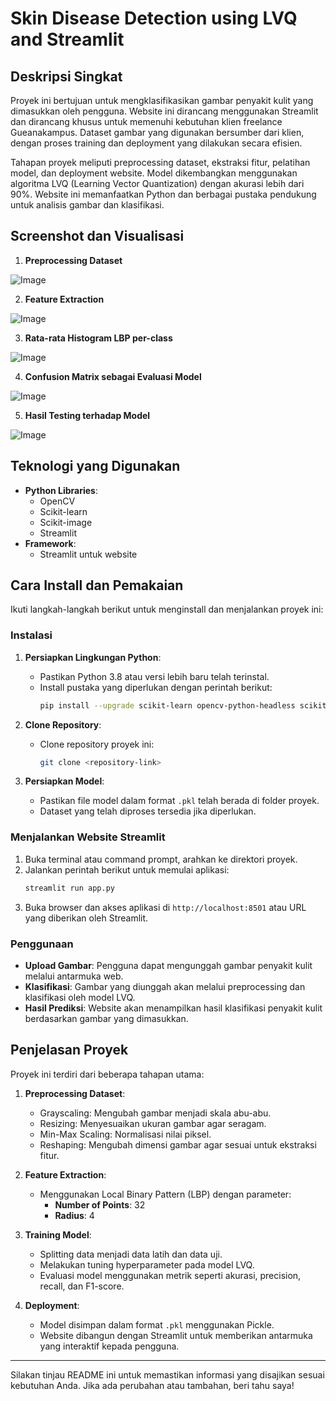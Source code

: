 # Skin Disease Detection using LVQ and Streamlit

## Deskripsi Singkat
Proyek ini bertujuan untuk mengklasifikasikan gambar penyakit kulit yang dimasukkan oleh pengguna. Website ini dirancang menggunakan Streamlit dan dirancang khusus untuk memenuhi kebutuhan klien freelance Gueanakampus. Dataset gambar yang digunakan bersumber dari klien, dengan proses training dan deployment yang dilakukan secara efisien.

Tahapan proyek meliputi preprocessing dataset, ekstraksi fitur, pelatihan model, dan deployment website. Model dikembangkan menggunakan algoritma LVQ (Learning Vector Quantization) dengan akurasi lebih dari 90%. Website ini memanfaatkan Python dan berbagai pustaka pendukung untuk analisis gambar dan klasifikasi.

## Screenshot dan Visualisasi

1. **Preprocessing Dataset**

![Image](https://github.com/user-attachments/assets/81dcbbeb-cd85-4a5c-9f13-394e4de8d369)

2. **Feature Extraction**

![Image](https://github.com/user-attachments/assets/2c42993d-db68-4bb6-b6f9-74b28df505c8)

3. **Rata-rata Histogram LBP per-class**

![Image](https://github.com/user-attachments/assets/399c4a0b-44d4-4705-b913-0f8ef211022e)

4. **Confusion Matrix sebagai Evaluasi Model**

![Image](https://github.com/user-attachments/assets/d0d2a2ec-50f2-441f-b849-01be38d6bfe4)

5. **Hasil Testing terhadap Model**

![Image](https://github.com/user-attachments/assets/358fad2e-48d3-4865-8e3f-f903384b8af4)

## Teknologi yang Digunakan
- **Python Libraries**:
  - OpenCV
  - Scikit-learn
  - Scikit-image
  - Streamlit
- **Framework**:
  - Streamlit untuk website

## Cara Install dan Pemakaian
Ikuti langkah-langkah berikut untuk menginstall dan menjalankan proyek ini:

### Instalasi
1. **Persiapkan Lingkungan Python**:
   - Pastikan Python 3.8 atau versi lebih baru telah terinstal.
   - Install pustaka yang diperlukan dengan perintah berikut:
     ```bash
     pip install --upgrade scikit-learn opencv-python-headless scikit-image streamlit
     ```

2. **Clone Repository**:
   - Clone repository proyek ini:
     ```bash
     git clone <repository-link>
     ```

3. **Persiapkan Model**:
   - Pastikan file model dalam format `.pkl` telah berada di folder proyek.
   - Dataset yang telah diproses tersedia jika diperlukan.

### Menjalankan Website Streamlit
1. Buka terminal atau command prompt, arahkan ke direktori proyek.
2. Jalankan perintah berikut untuk memulai aplikasi:
   ```bash
   streamlit run app.py
   ```
3. Buka browser dan akses aplikasi di `http://localhost:8501` atau URL yang diberikan oleh Streamlit.

### Penggunaan
- **Upload Gambar**: Pengguna dapat mengunggah gambar penyakit kulit melalui antarmuka web.
- **Klasifikasi**: Gambar yang diunggah akan melalui preprocessing dan klasifikasi oleh model LVQ.
- **Hasil Prediksi**: Website akan menampilkan hasil klasifikasi penyakit kulit berdasarkan gambar yang dimasukkan.

## Penjelasan Proyek
Proyek ini terdiri dari beberapa tahapan utama:

1. **Preprocessing Dataset**:
   - Grayscaling: Mengubah gambar menjadi skala abu-abu.
   - Resizing: Menyesuaikan ukuran gambar agar seragam.
   - Min-Max Scaling: Normalisasi nilai piksel.
   - Reshaping: Mengubah dimensi gambar agar sesuai untuk ekstraksi fitur.

2. **Feature Extraction**:
   - Menggunakan Local Binary Pattern (LBP) dengan parameter:
     - **Number of Points**: 32
     - **Radius**: 4

3. **Training Model**:
   - Splitting data menjadi data latih dan data uji.
   - Melakukan tuning hyperparameter pada model LVQ.
   - Evaluasi model menggunakan metrik seperti akurasi, precision, recall, dan F1-score.

4. **Deployment**:
   - Model disimpan dalam format `.pkl` menggunakan Pickle.
   - Website dibangun dengan Streamlit untuk memberikan antarmuka yang interaktif kepada pengguna.

---

Silakan tinjau README ini untuk memastikan informasi yang disajikan sesuai kebutuhan Anda. Jika ada perubahan atau tambahan, beri tahu saya!

